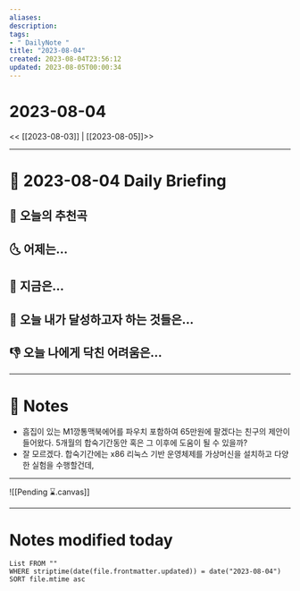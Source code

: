 ```yaml
---
aliases: 
description:
tags:
- " DailyNote "
title: "2023-08-04"
created: 2023-08-04T23:56:12
updated: 2023-08-05T00:00:34
---
```


# 2023-08-04

<< [[2023-08-03]] | [[2023-08-05]]>>

---

# 📅 2023-08-04 Daily Briefing

## 🎵 오늘의 추천곡

## 🌜 어제는...

## 🙌 지금은...

## 🚀 오늘 내가 달성하고자 하는 것들은...

## 👎 오늘 나에게 닥친 어려움은...

---

# 📝 Notes

- 흠집이 있는 M1깡통맥북에어를 파우치 포함하여 65만원에 팔겠다는 친구의 제안이 들어왔다. 5개월의 합숙기간동안 혹은 그 이후에 도움이 될 수 있을까?
- 잘 모르겠다. 합숙기간에는 x86 리눅스 기반 운영체제를 가상머신을 설치하고 다양한 실험을 수행할건데, 

___

![[Pending ⌛.canvas]]

---

# Notes modified today

```dataview
List FROM "" 
WHERE striptime(date(file.frontmatter.updated)) = date("2023-08-04") 
SORT file.mtime asc
```
